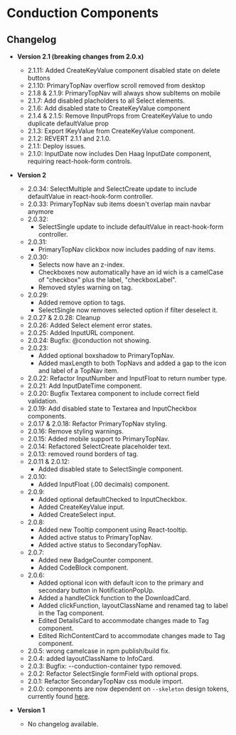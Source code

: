 # Conduction Components

## Changelog

- **Version 2.1 (breaking changes from 2.0.x)**

  - 2.1.11: Added CreateKeyValue component disabled state on delete buttons
  - 2.1.10: PrimaryTopNav overflow scroll removed from desktop
  - 2.1.8 & 2.1.9: PrimaryTopNav will always show subItems on mobile
  - 2.1.7: Add disabled placholders to all Select elements.
  - 2.1.6: Add disabled state to CreateKeyValue component
  - 2.1.4 & 2.1.5: Remove IInputProps from CreateKeyValue to undo duplicate defaultValue prop
  - 2.1.3: Export IKeyValue from CreateKeyValue component.
  - 2.1.2: REVERT 2.1.1 and 2.1.0.
  - 2.1.1: Deploy issues.
  - 2.1.0: InputDate now includes Den Haag InputDate component, requiring react-hook-form controls.

- **Version 2**

  - 2.0.34: SelectMultiple and SelectCreate update to include defaultValue in react-hook-form controller.
  - 2.0.33: PrimaryTopNav sub items doesn't overlap main navbar anymore
  - 2.0.32:
    - SelectSingle update to include defaultValue in react-hook-form controller.
  - 2.0.31:
    - PrimaryTopNav clickbox now includes padding of nav items.
  - 2.0.30:
    - Selects now have an z-index.
    - Checkboxes now automatically have an id wich is a camelCase of "checkbox" plus the label, "checkboxLabel".
    - Removed styles warning on tag.
  - 2.0.29:
    - Added remove option to tags.
    - SelectSingle now removes selected option if filter deselect it.
  - 2.0.27 & 2.0.28: Cleanup
  - 2.0.26: Added Select element error states.
  - 2.0.25: Added InputURL component.
  - 2.0.24: Bugfix: @conduction not showing.
  - 2.0.23:
    - Added optional boxshadow to PrimaryTopNav.
    - Added maxLength to both TopNavs and added a gap to the icon and label of a TopNav item.
  - 2.0.22: Refactor InputNumber and InputFloat to return number type.
  - 2.0.21: Add InputDateTime component.
  - 2.0.20: Bugfix Textarea component to include correct field validation.
  - 2.0.19: Add disabled state to Textarea and InputCheckbox components.
  - 2.0.17 & 2.0.18: Refactor PrimaryTopNav styling.
  - 2.0.16: Remove styling warnings.
  - 2.0.15: Added mobile support to PrimaryTopNav.
  - 2.0.14: Refactored SelectCreate placeholder text.
  - 2.0.13: removed round borders of tag.
  - 2.0.11 & 2.0.12:
    - Added disabled state to SelectSingle component.
  - 2.0.10:
    - Added InputFloat (.00 decimals) component.
  - 2.0.9:
    - Added optional defaultChecked to InputCheckbox.
    - Added CreateKeyValue input.
    - Added CreateSelect input.
  - 2.0.8:
    - Added new Tooltip component using React-tooltip.
    - Added active status to PrimaryTopNav.
    - Added active status to SecondaryTopNav.
  - 2.0.7:
    - Added new BadgeCounter component.
    - Added CodeBlock component.
  - 2.0.6:
    - Added optional icon with default icon to the primary and secondary button in NotificationPopUp.
    - Added a handleClick function to the DownloadCard.
    - Added clickFunction, layoutClassName and renamed tag to label in the Tag component.
    - Edited DetailsCard to accommodate changes made to Tag component.
    - Edited RichContentCard to accommodate changes made to Tag component.
  - 2.0.5: wrong camelcase in npm publish/build fix.
  - 2.0.4: added layoutClassName to InfoCard.
  - 2.0.3: Bugfix: --conduction-container typo removed.
  - 2.0.2: Refactor SelectSingle formField with optional props.
  - 2.0.1: Refactor SecondaryTopNav css module import.
  - 2.0.0: components are now dependent on `--skeleton` design tokens, currently found [here](https://github.com/OpenCatalogi/web-app/blob/development/pwa/src/styling/design-tokens/skeleton-design-tokens.css).

- **Version 1**

  - No changelog available.
